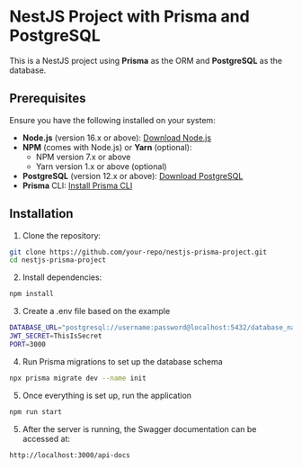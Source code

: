 # NestJS Project with Prisma and PostgreSQL

This is a NestJS project using **Prisma** as the ORM and **PostgreSQL** as the database.

## Prerequisites

Ensure you have the following installed on your system:

- **Node.js** (version 16.x or above): [Download Node.js](https://nodejs.org/)
- **NPM** (comes with Node.js) or **Yarn** (optional): 
  - NPM version 7.x or above
  - Yarn version 1.x or above (optional)
- **PostgreSQL** (version 12.x or above): [Download PostgreSQL](https://www.postgresql.org/download/)
- **Prisma** CLI: [Install Prisma CLI](https://www.prisma.io/docs/getting-started)

## Installation

1. Clone the repository:

```bash
git clone https://github.com/your-repo/nestjs-prisma-project.git
cd nestjs-prisma-project
```

2. Install dependencies:

```bash
npm install
```

3. Create a .env file based on the example

```bash
DATABASE_URL="postgresql://username:password@localhost:5432/database_name?schema=public"
JWT_SECRET=ThisIsSecret
PORT=3000
```

4. Run Prisma migrations to set up the database schema

```bash
npx prisma migrate dev --name init
```

5. Once everything is set up, run the application

```bash
npm run start
```

5. After the server is running, the Swagger documentation can be accessed at:

```bash
http://localhost:3000/api-docs
```
